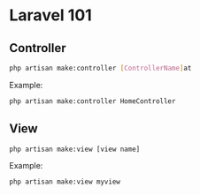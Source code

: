 # Laravel 101

## Controller

```bash
php artisan make:controller [ControllerName]at
```

Example:

```bash
php artisan make:controller HomeController
```

## View

```bash
php artisan make:view [view name]
```

Example:

```bash
php artisan make:view myview
```
